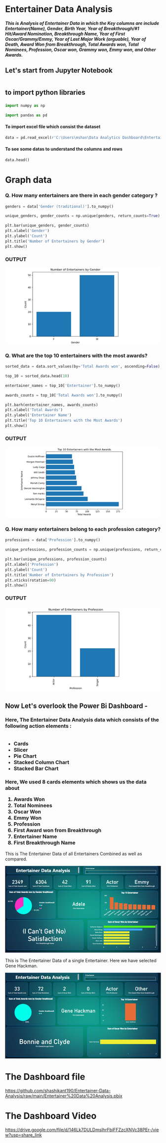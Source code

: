 # Entertainer Data Analysis

<h5>
 This is Analysis of Entertainer Data in which the Key columns are include Entertainer(Name), Gender, Birth Year, Year of Breakthrough/#1 Hit/Award Nomination, Breakthrough Name, Year of First Oscar/Grammy/Emmy, Year of Last Major Work (arguable), Year of Death, Award Won from Breakthrough, Total Awards won, Total Nominees, Profession, Oscar won, Grammy won, Emmy won, and Other Awards.
 </h5>

<h2>
Let's start from Jupyter Notebook 
  <br>
  <br>
  <p>to import python libraries</p> 
</h2>

```python
import numpy as np
```
```python
import pandas as pd
```
<h4>
To import excel file which consist the dataset
</h4>

```python
data = pd.read_excel(r'C:\Users\mshas\Data Analytics Dashboard\Entertainers Data Analysis\Entertainer - Final.xlsx')
```
<h4>
To see some datas to understand the columns and rows
</h4>

```python
data.head()
```

# Graph data


<h3>
Q. How many entertainers are there in each gender category ?
</h3>

```python
genders = data['Gender (traditional)'].to_numpy()
```
```python
unique_genders, gender_counts = np.unique(genders, return_counts=True)
```
```python
plt.bar(unique_genders, gender_counts)
plt.xlabel('Gender')
plt.ylabel('Count')
plt.title('Number of Entertainers by Gender')
plt.show()
```
<h3>
OUTPUT 
</h3>

![image](https://github.com/shashikant190/Entertainer-Data-Analysis/blob/main/assets/Graph11.png?raw=true)

<h3>
Q. What are the top 10 entertainers with the most awards?
</h3>

```python
sorted_data = data.sort_values(by='Total Awards won', ascending=False)
```
```python
top_10 = sorted_data.head(10)
```
```python
entertainer_names = top_10['Entertainer'].to_numpy()
```
```python
awards_counts = top_10['Total Awards won'].to_numpy()
```
```python
plt.barh(entertainer_names, awards_counts)
plt.xlabel('Total Awards')
plt.ylabel('Entertainer Name')
plt.title('Top 10 Entertainers with the Most Awards')
plt.show()
```
<h3>
OUTPUT 
</h3>

![image](https://github.com/shashikant190/Entertainer-Data-Analysis/blob/main/assets/Graph12.png?raw=true)

<h3>
Q. How many entertainers belong to each profession category?
</h3>

```python
professions = data['Profession'].to_numpy()
```
```python
unique_professions, profession_counts = np.unique(professions, return_counts=True)
```
```python
plt.bar(unique_professions, profession_counts)
plt.xlabel('Profession')
plt.ylabel('Count')
plt.title('Number of Entertainers by Profession')
plt.xticks(rotation=90)
plt.show()
```

<h3>
OUTPUT 
</h3>

![image](https://github.com/shashikant190/Entertainer-Data-Analysis/blob/main/assets/Graph13.png?raw=true)

<h2>
Now Let's overlook the Power Bi Dashboard -
</h2>

<h3>
Here, The Entertainer Data Analysis data which consists of the following action elements :
<br>
<br>
<ul>
<li>Cards</li>
<li>Slicer</li>
<li>Pie Chart</li>
<li>Stacked Column Chart</li>
<li>Stacked Bar Chart</li>
</ul>

</h3>
<h3>
    Here, We used 8 cards elements which shows us the data about 
    <ol>
    <li>Awards Won</li>
    <li>Total Nominees</li>
    <li>Oscar Won</li>
    <li>Emmy Won</li>
    <li>Profession</li>
    <li>First Award won from Breakthrough</li>
    <li>Entertainer Name</li>
    <li>First Breakthrough Name</li>
    </ol>
</h3>

<p>This is The Entertainer Data of all Entertainers Combined as well as compared.</p>

![image](https://github.com/shashikant190/Entertainer-Data-Analysis/blob/main/assets/FullDashboard.png?raw=true)


<p>This is The Entertainer Data of a single Entertainer. Here we have selected Gene Hackman.</p>

![image](https://github.com/shashikant190/Entertainer-Data-Analysis/blob/main/assets/SigleEntertainerDashboard.png?raw=true)

# The Dashboard file

https://github.com/shashikant190/Entertainer-Data-Analysis/raw/main/Entertainer%20Data%20Analysis.pbix


# The Dashboard Video

https://drive.google.com/file/d/146Lk7DULDmsIhrFbiFFZzcXNVc38PEr-/view?usp=share_link

